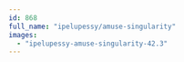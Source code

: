 ```yaml
---
id: 868
full_name: "ipelupessy/amuse-singularity"
images: 
  - "ipelupessy-amuse-singularity-42.3"
---
```

